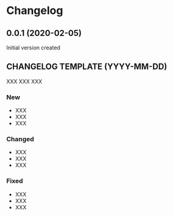 # Changelog

## 0.0.1 (2020-02-05)

Initial version created

## CHANGELOG TEMPLATE (YYYY-MM-DD)

XXX XXX XXX

### New

- XXX
- XXX
- XXX

### Changed

- XXX
- XXX
- XXX

### Fixed

- XXX
- XXX
- XXX
